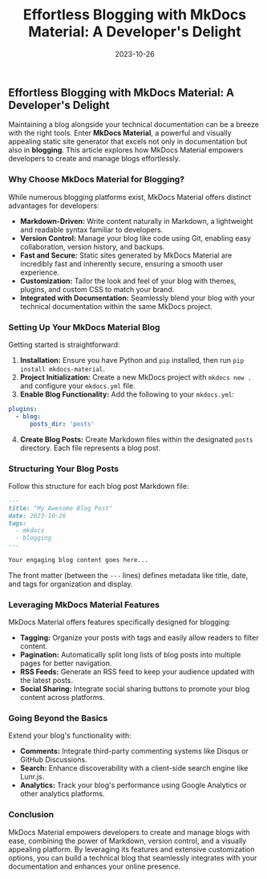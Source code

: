 ﻿---
title: "Effortless Blogging with MkDocs Material: A Developer's Delight"
date: 2023-10-26
summary: "Explore how MkDocs Material empowers developers to create and manage blogs effortlessly."
categories: 
  - Blogging
  - MkDocs
tags:
  - mkdocs
  - blogging

---

## Effortless Blogging with MkDocs Material: A Developer's Delight

Maintaining a blog alongside your technical documentation can be a breeze with the right tools. Enter **MkDocs Material**, a powerful and visually appealing static site generator that excels not only in documentation but also in **blogging**. This article explores how MkDocs Material empowers developers to create and manage blogs effortlessly.

### Why Choose MkDocs Material for Blogging?

While numerous blogging platforms exist, MkDocs Material offers distinct advantages for developers:

* **Markdown-Driven:** Write content naturally in Markdown, a lightweight and readable syntax familiar to developers.
* **Version Control:** Manage your blog like code using Git, enabling easy collaboration, version history, and backups.
* **Fast and Secure:** Static sites generated by MkDocs Material are incredibly fast and inherently secure, ensuring a smooth user experience.
* **Customization:** Tailor the look and feel of your blog with themes, plugins, and custom CSS to match your brand.
* **Integrated with Documentation:** Seamlessly blend your blog with your technical documentation within the same MkDocs project.

### Setting Up Your MkDocs Material Blog

Getting started is straightforward:

1. **Installation:** Ensure you have Python and `pip` installed, then run `pip install mkdocs-material`.
2. **Project Initialization:** Create a new MkDocs project with `mkdocs new .` and configure your `mkdocs.yml` file.
3. **Enable Blog Functionality:** Add the following to your `mkdocs.yml`:

```yaml
plugins:
  - blog:
      posts_dir: 'posts'
```

4. **Create Blog Posts:** Create Markdown files within the designated `posts` directory. Each file represents a blog post.

### Structuring Your Blog Posts

Follow this structure for each blog post Markdown file:

```markdown
---
title: "My Awesome Blog Post"
date: 2023-10-26
tags:
  - mkdocs
  - blogging
---

Your engaging blog content goes here...
```

The front matter (between the `---` lines) defines metadata like title, date, and tags for organization and display.

### Leveraging MkDocs Material Features

MkDocs Material offers features specifically designed for blogging:

* **Tagging:** Organize your posts with tags and easily allow readers to filter content.
* **Pagination:** Automatically split long lists of blog posts into multiple pages for better navigation.
* **RSS Feeds:** Generate an RSS feed to keep your audience updated with the latest posts.
* **Social Sharing:** Integrate social sharing buttons to promote your blog content across platforms.

### Going Beyond the Basics

Extend your blog's functionality with:

* **Comments:** Integrate third-party commenting systems like Disqus or GitHub Discussions.
* **Search:** Enhance discoverability with a client-side search engine like Lunr.js.
* **Analytics:** Track your blog's performance using Google Analytics or other analytics platforms.

### Conclusion

MkDocs Material empowers developers to create and manage blogs with ease, combining the power of Markdown, version control, and a visually appealing platform. By leveraging its features and extensive customization options, you can build a technical blog that seamlessly integrates with your documentation and enhances your online presence. 
